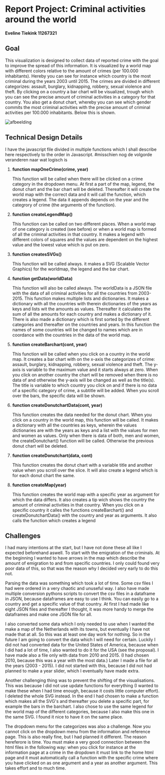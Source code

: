 # Report Project: Criminal activities around the world

__Eveline Tiekink   11267321__


## Goal 

This visualization is designed to collect data of reported crime with the goal to improve the spread of this information.
It is visualized by a world map with different colors relative to the amount of crimes (per 100.000 inhabitants).
Hereby you can see for instance which country is the most criminal during the years 2003 until 2015.
The crimes are divided in different categorizes: assault, burglary, kidnapping, robbery, sexual violence and theft.
By clicking on a country a bar chart will be visualized, trough which you can see the precise amount of criminal activities in a category for that country.
You also get a donut chart, whereby you can see which gender commits the most criminal activities with the precise amount of criminal activities per 100.000 inhabitants. Below this is shown.

![afbeelding](https://user-images.githubusercontent.com/43990565/52045881-b9b30880-2545-11e9-8445-d09d0525dbe4.png)

## Technical Design Details

I have the javascript file divided in multiple functions which I shall describe here respectively to the order in Javascript. #misschien nog de volgorde veranderen naar wat logisch is

  1. **function mapOneCrime(crime, year)**
  
     This function will be called when there will be clicked on a crime category in the dropdown menu.
     At first a part of the map, legend, the donut chart and the bar chart will be deleted. 
     Thereafter it will create the world map with the correct data and it will call the function, which creates a legend.
     The data it appends depends on the year and the categrory of crime (the arguments of the function).
     
  2. **function createLegendMap()**
     
     This function can be called on two different places. 
     When a world map of one category is created (see before) or
     when a world map is formed of all the criminal activities in that country. It makes a legend with different colors of squares and
     the values are dependent on the highest value and the lowest value which is put on zero.
     
  3. **function createsSVGs()**
  
     This function will be called always. it makes a SVG (Scalable Vector Graphics) for the worldmap, the legend and the bar chart.
     
  4. **function getData(worldData)**
  
     This function will also be called always.
     The worldData is a JSON file with the data of all criminal activities for all the countries from 2003-2015.
     This function makes multiple lists and dictionaries. 
     It makes a dictionary with all the countries with therein dictionaries of the years as keys and lists wit the amounts as values.
     Thereafter it calculates the sum of all the amounts for each country and makes a dictionary of it.
     There is also made a dictionary which is first sorted by the different categories and thereafter on the countries and years.
     In this function the names of some countries will be changed
     to names which are in coordance with the countries in the data of the world map.
     
  5. **function createBarchart(cont, year)**
     
     This function will be called when you click on a country in the world map. 
     It creates a bar chart with on the x-axis the categorizes of crime:
     assault, burglary, kidnapping, robbery, sexual violence and theft.
     The y-axis is variable to the maximum value and it starts always at zero. 
     When you click on another country the chart will be removed when there is no data of and
     otherwise the y-axis will be changed as well as the title(s).
     The title is variable to which country you click on
     and if there is no data of a specific category of crime, a subtitle will be added.
     When you scroll over the bars, the specific data will be shown.
     
  6. **function createDonutchartData(cont, year)**
  
     This function creates the data needed for the donut chart.
     When you click on a country in the world map, this function will be called.
     It makes a dictionary with all the countries as keys, wherein the values dictionaries are
     with the years as keys and a list with the values for men and women as values. 
     Only when there is data of both, men and women, the createDonutchart() function will be called.
     Otherwise the previous donut chart will be deleted.
     
  7. **function createDonutchart(data, cont)**
     
     This function creates the donut chart with a variable title and another value when you scroll over the slice.
     It will also create a legend which is for each donut chart the same.
     
  8. **function createMap(year)**
     
     This function creates the world map with a specific year as argument for which the data differs.
     It also creates a tip wich shows the country the amount of criminal activities in that country.
     When you click on a specific country it calles the functions createBarchart() and
     createDonutchartData() with the country and year as arguments. It also calls the function which creates a legend
     
## Challenges
 
I had many intentions at the start, but I have not done these all like I expected beforehand aswell. To start with the emigration of the criminals. At the beginning I wanted to have arrows in the map which describe the amount of emigration to and from specific countries. I only could found very poor data of this, so that was the reason why I decided very early to do this not.

Parsing the data was something which took a lot of time. Some csv files I had were ordered in a very chaotic and unuseful way. I also have made multiple conversion pythons scripts to convert the csv files in a dataframe in JSON, because dataframes are easy to use I think. You can easily go to a country and get a specific value of that country. At first I had made like eight JSON files and thereafter I thought, it was more handy to merge the dataframes and make one JSON file for all.

I also converted some data which I only needed to use when I wanted the make a map of the Netherlands with its towns, but eventually I have not made that at all. So this was at least one day work for nothing. So in the future I am going to convert the data which I will need for certain. Luckily I did not had converted data for the United States of America, because when I did had a lot of time, I also wanted to do it for the USA (see the proposal).
I have made also a file only with data from 2010 and 2015. (I had chosen 2010, because this was a year with the most data.) Later I made a file for all the years (2003 - 2015). I did not started with this, because I did not had planned to make a year slider, which I eventually have made extra.

Another challenging thing was to prevent the shifting of the visualisations. This was because I did not use update functions for everything (I wanted to make these when I had time enough, because it costs little computer effort). I deleted the whole SVG instead. In the end I had chosen to make a function which makes all the SVG's and thereafter you delete a specific part, for example the bars in the barchart. I also chose to use the same legend for the world map of the different categories, because I also make this one in the same SVG. I found it nice to have it on the same place.

The dropdown menu for the categorizes was also a challenge. Now you cannot click on the dropdown menu from the information and reference page. This is also really fine, but I had planned it different. The reason hereferore is time. You must make a very good connection between the html files in the following way: when you click for instance at the information page at a crime in the dropdown it must link to the home html page and it must automatically call a function with the specific crime where you have clicked on as one argument and a year as another argument. This takes effort and to much time.

     
